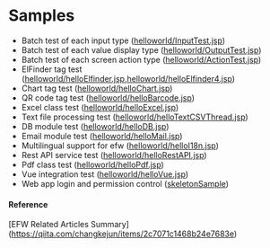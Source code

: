 # Samples

* Batch test of each input type ([helloworld/InputTest.jsp](../../samples/helloworld/InputTest.jsp))
* Batch test of each value display type ([helloworld/OutputTest.jsp](../../samples/helloworld/OutputTest.jsp))
* Batch test of each screen action type ([helloworld/ActionTest.jsp](../../samples/helloworld/ActionTest.jsp))
* ElFinder tag test ([helloworld/helloElfinder.jsp](../../samples/helloworld/helloElfinder.jsp),[helloworld/helloElfinder4.jsp](../../samples/helloworld/helloElfinder4.jsp))
* Chart tag test ([helloworld/helloChart.jsp](../../samples/helloworld/helloChart.jsp))
* QR code tag test ([helloworld/helloBarcode.jsp](../../samples/helloworld/helloBarcode.jsp))
* Excel class test ([helloworld/helloExcel.jsp](../../samples/helloworld/helloExcel.jsp))
* Text file processing test ([helloworld/helloTextCSVThread.jsp](../../samples/helloworld/helloTextCSVThread.jsp))
* DB module test ([helloworld/helloDB.jsp](../../samples/helloworld/helloDB.jsp))
* Email module test ([helloworld/helloMail.jsp](../../samples/helloworld/helloMail.jsp))
* Multilingual support for efw ([helloworld/helloI18n.jsp](../../samples/helloworld/helloI18n.jsp))
* Rest API service test ([helloworld/helloRestAPI.jsp](../../samples/helloworld/helloRestAPI.jsp))
* Pdf class test ([helloworld/helloPdf.jsp](../../samples/helloworld/helloPdf.jsp))
* Vue integration test ([helloworld/helloVue.jsp](../../samples/helloworld/helloVue.jsp))
* Web app login and permission control ([skeletonSample](../../samples/skeletonSample))

#### Reference
[EFW Related Articles Summary] (https://qiita.com/changkejun/items/2c7071c1468b24e7683e)